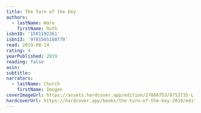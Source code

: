 ```yaml
---
title: The Turn of the Key
authors:
  - lastName: Ware
    firstName: Ruth
isbn10: '1501192361'
isbn13: '9781501188770'
read: 2019-08-14
rating: 4
yearPublished: 2019
reading: false
asin:
subtitle:
narrators:
  - lastName: Church
    firstName: Imogen
coverImageUrl: https://assets.hardcover.app/edition/27866753/8753735-L.jpg
hardcoverUrl: https://hardcover.app/books/the-turn-of-the-key-2019/editions/27866753
---
```

